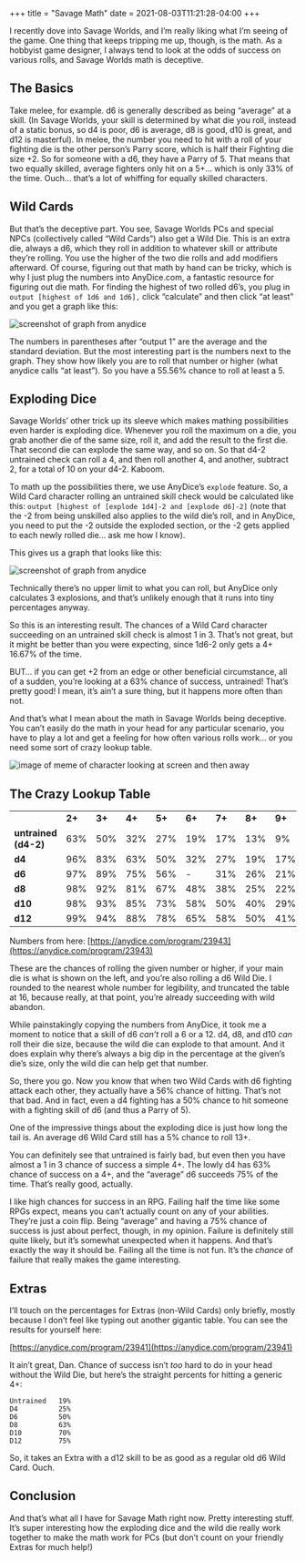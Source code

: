 +++
title = "Savage Math"
date = 2021-08-03T11:21:28-04:00
+++


I recently dove into Savage Worlds, and I’m really liking what I’m seeing of the game. One thing that keeps tripping me up, though, is the math.  As a hobbyist game designer, I always tend to look at the odds of success on various rolls, and Savage Worlds math is deceptive.


## The Basics

Take melee, for example. d6 is generally described as being “average” at a skill. (In Savage Worlds, your skill is determined by what die you roll, instead of a static bonus, so d4 is poor, d6 is average, d8 is good, d10 is great, and d12 is masterful). In melee, the number you need to hit with a roll of your fighting die is the other person’s Parry score, which is half their Fighting die size +2. So for someone with a d6, they have a Parry of 5.  That means that two equally skilled, average fighters only hit on a 5+... which is only 33% of the time. Ouch… that’s a lot of whiffing for equally skilled characters.


## Wild Cards

But that’s the deceptive part. You see, Savage Worlds PCs and special NPCs (collectively called “Wild Cards”) also get a Wild Die. This is an extra die, always a d6, which they roll in addition to whatever skill or attribute they’re rolling. You use the higher of the two die rolls and add modifiers afterward. Of course, figuring out that math by hand can be tricky, which is why I just plug the numbers into AnyDice.com, a fantastic resource for figuring out die math. For finding the highest of two rolled d6’s, you plug in `output [highest of 1d6 and 1d6],` click “calculate” and then click “at least” and you get a graph like this:



![screenshot of graph from anydice](img/anydiced6wild.png)


The numbers in parentheses after “output 1” are the average and the standard deviation. But the most interesting part is the numbers next to the graph. They show how likely you are to roll that number or higher (what anydice calls “at least”).  So you have a 55.56% chance to roll at least a 5.


## Exploding Dice

Savage Worlds’ other trick up its sleeve which makes mathing possibilities even harder is exploding dice. Whenever you roll the maximum on a die, you grab another die of the same size, roll it, and add the result to the first die. That second die can explode the same way, and so on. So that d4-2 untrained check can roll a 4, and then roll another 4, and another, subtract 2, for a total of 10 on your d4-2. Kaboom.

To math up the possibilities there, we use AnyDice’s `explode` feature. So, a Wild Card character rolling an untrained skill check would be calculated like this: `output [highest of [explode 1d4]-2 and [explode d6]-2]` (note that the -2 from being unskilled also applies to the wild die’s roll, and in AnyDice, you need to put the -2 outside the exploded section, or the -2 gets applied to each newly rolled die… ask me how I know). 

This gives us a graph that looks like this:


![screenshot of graph from anydice](img/untrainedwild.png)


Technically there’s no upper limit to what you can roll, but AnyDice only calculates 3 explosions, and that’s unlikely enough that it runs into tiny percentages anyway.

So this is an interesting result. The chances of a Wild Card character succeeding on an untrained skill check is almost 1 in 3. That’s not great, but it might be better than you were expecting, since 1d6-2 only gets a 4+ 16.67% of the time.

BUT… if you can get +2 from an edge or other beneficial circumstance, all of a sudden, you’re looking at a 63% chance of success, untrained! That’s pretty good! I mean, it’s ain’t a sure thing, but it happens more often than not.

And that’s what I mean about the math in Savage Worlds being deceptive. You can’t easily do the math in your head for any particular scenario, you have to play a lot and get a feeling for how often various rolls work… or you need some sort of crazy lookup table.  

![image of meme of character looking at screen and then away](img/lookaway.png)

## The Crazy Lookup Table

<table>
  <tr>
   <td>
   </td>
   <td><strong>2+</strong>
   </td>
   <td><strong>3+</strong>
   </td>
   <td><strong>4+</strong>
   </td>
   <td><strong>5+</strong>
   </td>
   <td><strong>6+</strong>
   </td>
   <td><strong>7+</strong>
   </td>
   <td><strong>8+</strong>
   </td>
   <td><strong>9+</strong>
   </td>
   <td><strong>10+</strong>
   </td>
   <td><strong>11+</strong>
   </td>
   <td><strong>12+</strong>
   </td>
   <td><strong>13+</strong>
   </td>
   <td><strong>14+</strong>
   </td>
   <td><strong>15+</strong>
   </td>
   <td><strong>16+</strong>
   </td>
  </tr>
  <tr>
   <td><strong>untrained (d4-2)</strong>
   </td>
   <td>63%
   </td>
   <td>50%
   </td>
   <td>32%
   </td>
   <td>27%
   </td>
   <td>19%
   </td>
   <td>17%
   </td>
   <td>13%
   </td>
   <td>9%
   </td>
   <td>4%
   </td>
   <td>3%
   </td>
   <td>2%
   </td>
   <td>2%
   </td>
   <td>1%
   </td>
   <td>1%
   </td>
   <td>0%
   </td>
  </tr>
  <tr>
   <td><strong>d4</strong>
   </td>
   <td>96%
   </td>
   <td>83%
   </td>
   <td>63%
   </td>
   <td>50%
   </td>
   <td>32%
   </td>
   <td>27%
   </td>
   <td>19%
   </td>
   <td>17%
   </td>
   <td>13%
   </td>
   <td>9%
   </td>
   <td>4%
   </td>
   <td>3%
   </td>
   <td>2%
   </td>
   <td>2%
   </td>
   <td>1%
   </td>
  </tr>
  <tr>
   <td><strong>d6</strong>
   </td>
   <td>97%
   </td>
   <td>89%
   </td>
   <td>75%
   </td>
   <td>56%
   </td>
   <td>-
   </td>
   <td>31%
   </td>
   <td>26%
   </td>
   <td>21%
   </td>
   <td>16%
   </td>
   <td>11%
   </td>
   <td>-
   </td>
   <td>5%
   </td>
   <td>5%
   </td>
   <td>4%
   </td>
   <td>3%
   </td>
  </tr>
  <tr>
   <td><strong>d8</strong>
   </td>
   <td>98%
   </td>
   <td>92%
   </td>
   <td>81%
   </td>
   <td>67%
   </td>
   <td>48%
   </td>
   <td>38%
   </td>
   <td>25%
   </td>
   <td>22%
   </td>
   <td>18%
   </td>
   <td>14%
   </td>
   <td>10%
   </td>
   <td>9%
   </td>
   <td>7%
   </td>
   <td>5%
   </td>
   <td>3%
   </td>
  </tr>
  <tr>
   <td><strong>d10</strong>
   </td>
   <td>98%
   </td>
   <td>93%
   </td>
   <td>85%
   </td>
   <td>73%
   </td>
   <td>58%
   </td>
   <td>50%
   </td>
   <td>40%
   </td>
   <td>29%
   </td>
   <td>18%
   </td>
   <td>15%
   </td>
   <td>12%
   </td>
   <td>11%
   </td>
   <td>9%
   </td>
   <td>8%
   </td>
   <td>6%
   </td>
  </tr>
  <tr>
   <td><strong>d12</strong>
   </td>
   <td>99%
   </td>
   <td>94%
   </td>
   <td>88%
   </td>
   <td>78%
   </td>
   <td>65%
   </td>
   <td>58%
   </td>
   <td>50%
   </td>
   <td>41%
   </td>
   <td>31%
   </td>
   <td>21%
   </td>
   <td>-
   </td>
   <td>11%
   </td>
   <td>10%
   </td>
   <td>9%
   </td>
   <td>8%
   </td>
  </tr>
</table>


Numbers from here: [https://anydice.com/program/23943](https://anydice.com/program/23943) 

These are the chances of rolling the given number or higher, if your main die is what is shown on the left, and you’re also rolling a d6 Wild Die. I rounded to the nearest whole number for legibility, and truncated the table at 16, because really, at that point, you’re already succeeding with wild abandon.

While painstakingly copying the numbers from AnyDice, it took me a moment to notice that a skill of d6 _can’t_ roll a 6 or a 12. d4, d8, and d10 _can_ roll their die size, because the wild die can explode to that amount. And it does explain why there’s always a big dip in the percentage at the given’s die’s size, only the wild die can help get that number.

So, there you go. Now you know that when two Wild Cards with d6 fighting attack each other, they actually have a 56% chance of hitting. That’s not that bad. And in fact, even a d4 fighting has a 50% chance to hit someone with a fighting skill of d6 (and thus a Parry of 5).

One of the impressive things about the exploding dice is just how long the tail is. An average d6 Wild Card still has a 5% chance to roll 13+.

You can definitely see that untrained is fairly bad, but even then you have almost a 1 in 3 chance of success a simple 4+. The lowly d4 has 63% chance of success on a 4+, and the “average” d6 succeeds 75% of the time. That’s really good, actually.

I like high chances for success in an RPG. Failing half the time like some RPGs expect, means you can’t actually count on any of your abilities. They’re just a coin flip. Being “average” and having a 75% chance of success is just about perfect, though, in my opinion. Failure is definitely still quite likely, but it’s somewhat unexpected when it happens. And that’s exactly the way it should be. Failing all the time is not fun. It’s the *chance* of failure that really makes the game interesting.

## Extras

I’ll touch on the percentages for Extras (non-Wild Cards) only briefly, mostly because I don’t feel like typing out another gigantic table. You can see the results for yourself here: 

[https://anydice.com/program/23941](https://anydice.com/program/23941) 

It ain’t great, Dan. Chance of success isn’t *too* hard to do in your head without the Wild Die, but here’s the straight percents for hitting a generic 4+:
```
Untrained	19%
D4		    25%
D6		    50%
D8		    63%
D10		    70%
D12		    75%
```
So, it takes an Extra with a d12 skill to be as good as a regular old d6 Wild Card. Ouch.

## Conclusion

And that’s what all I have for Savage Math right now. Pretty interesting stuff. It’s super interesting how the exploding dice and the wild die really work together to make the math work for PCs (but don’t count on your friendly Extras for much help!)

 
